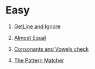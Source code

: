 # Easy

1. [GetLine and Ignore](https://www.geeksforgeeks.org/problems/getline-and-ignore/1?page=1&category=cpp-strings&sortBy=submissions)

2. [Almost Equal](https://www.geeksforgeeks.org/problems/almost-equal/1?page=1&category=cpp-strings&sortBy=submissions)

3. [Consonants and Vowels check](https://www.geeksforgeeks.org/problems/consonants-and-vowels-check/1?=1&category=cpp-strings&sortBy=submissions)

4. [The Pattern Matcher](https://www.geeksforgeeks.org/problems/the-pattern-matcher/1?page=1&category=cpp-strings&sortBy=submissions)
